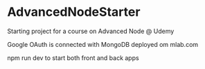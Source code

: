 # AdvancedNodeStarter
Starting project for a course on Advanced Node @ Udemy

Google OAuth is connected with MongoDB deployed om mlab.com

npm run dev to start both front and back apps
